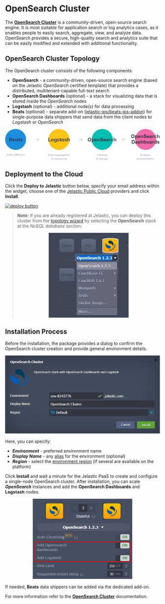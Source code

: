 # OpenSearch Cluster

The **[OpenSearch Cluster](https://opensearch.org/)** is a community-driven, open-source search engine. It is most suitable for application search or log analytics cases, as it enables people to easily search, aggregate, view, and analyze data. OpenSearch provides a secure, high-quality search and analytics suite that can be easily modified and extended with additional functionality.


## OpenSearch Cluster Topology

The OpenSearch cluster consists of the following components:

- **OpenSearch** - a community-driven, open-source search engine (based on the Jelastic _OpenSearch_ certified template) that provides a distributed, multitenant-capable full-text search
- **OpenSearch Dashboards** (optional) - a stack for visualizing data that is stored inside the _OpenSearch_ nodes
- **Logstash** (optional) - additional node(s) for data processing
- **Beats** (optional) - separate add-on ([jelastic-jps/beats-jps-addon](https://github.com/jelastic-jps/beats-jps-addon)) for single-purpose data shippers that send data from the client nodes to _Logstash_ or _OpenSearch_

<p align="center"> <img src="images/01-opensearch-cluster-scheme.png" alt="OpenSearch cluster scheme"> </p>

## Deployment to the Cloud

Click the **Deploy to Jelastic** button below, specify your email address within the widget, choose one of the [Jelastic Public Cloud](https://jelastic.cloud/) providers and click **Install**.

[![deploy button](https://jelastic.com/getithosted/button.png)](https://jelastic.com/install-application/?manifest=https://raw.githubusercontent.com/jelastic-jps/opensearch-cluster/main/manifest.jps)

> **Note:** If you are already registered at Jelastic, you can deploy this cluster from the [topology wizard](https://docs.jelastic.com/setting-up-environment/) by selecting the **OpenSearch** stack at the _NoSQL database_ section:
>
> <p align="center"> <img src="images/03-opensearch-in-topology-wizard.png" alt="OpenSearch in topology wizard"> </p>


## Installation Process

Before the installation, the package provides a dialog to confirm the OpenSearch cluster creation and provide general environment details.

<p align="center"> <img src="images/04-opensearch-cluster-installation.png" alt="OpenSearch cluster installation"> </p>

Here, you can specify:

- **_Environment_** - preferred environment name
- **_Display Name_** - any [alias](https://docs.jelastic.com/environment-aliases/) for the environment (optional)
- **_Region_** - select the [environment region](https://docs.jelastic.com/environment-regions/) (if several are available on the platform)

Click **Install** and wait a minute for the Jelastic PaaS to create and configure a single-node OpenSearch cluster. After installation, you can scale **_OpenSearch_** instances and add the **OpenSearch Dashboards** and **Logstash** nodes.

<p align="center"> <img src="images/05-opensearch-additional-components.png" alt="OpenSearch additional components"> </p>

If needed, **Beats** data shippers can be added via the dedicated add-on.

For more information refer to the **[OpenSearch Cluster](https://docs.jelastic.com/opensearch-cluster/)** documentation.
